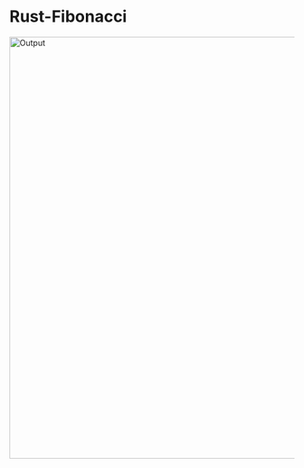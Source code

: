 # Rust-Fibonacci

<img width="747" alt="Output" src="https://user-images.githubusercontent.com/31080954/168333908-8ed3d9c2-0e38-46eb-9650-3a1c28e9bfb4.png">
